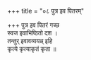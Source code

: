 +++
title = "०८ पुत्र इव पितरम्"

+++
पुत्र इव पितरं गच्छ  
स्वज इवाभिष्ठितो दश ।  
तन्तुर् इवावव्ययन्न् इहि  
कृत्ये कृत्याकृतं कृता ॥